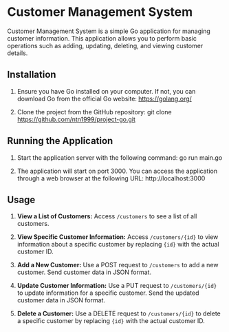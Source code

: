# Customer Management System

Customer Management System is a simple Go application for managing customer information. This application allows you to perform basic operations such as adding, updating, deleting, and viewing customer details.

## Installation

1. Ensure you have Go installed on your computer. If not, you can download Go from the official Go website: https://golang.org/

2. Clone the project from the GitHub repository:
git clone https://github.com/ntn1999/project-go.git
## Running the Application

1. Start the application server with the following command:
go run main.go

2. The application will start on port 3000. You can access the application through a web browser at the following URL:
http://localhost:3000

## Usage

1. **View a List of Customers:** Access `/customers` to see a list of all customers.

2. **View Specific Customer Information:** Access `/customers/{id}` to view information about a specific customer by replacing `{id}` with the actual customer ID.

3. **Add a New Customer:** Use a POST request to `/customers` to add a new customer. Send customer data in JSON format.

4. **Update Customer Information:** Use a PUT request to `/customers/{id}` to update information for a specific customer. Send the updated customer data in JSON format.

5. **Delete a Customer:** Use a DELETE request to `/customers/{id}` to delete a specific customer by replacing `{id}` with the actual customer ID.


